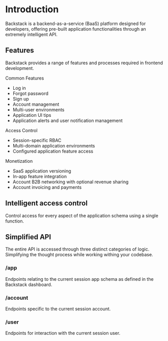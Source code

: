# Introduction

Backstack is a backend-as-a-service (BaaS) platform designed for developers, offering pre-built application functionalities through an extremely intelligent API.


## Features

Backstack provides a range of features and processes required in frontend development.

Common Features

- Log in
- Forgot password
- Sign up
- Account management
- Multi-user environments
- Application UI tips
- Application alerts and user notification management

Access Control

- Session-specific RBAC
- Multi-domain application environments
- Configured application feature access

Monetization

- SaaS application versioning
- In-app feature integration
- Account B2B networking with optional revenue sharing
- Account invoicing and payments


## Intelligent access control

Control access for every aspect of the application schema using a single function. 

## Simplified API

The entire API is accessed through three distinct categories of logic. Simplifying the thought process while working withing your codebase.

### /app

Endpoints relating to the current session app schema as defined in the Backstack dashboard.

### /account

Endpoints specific to the current session account.

### /user

Endpoints for interaction with the current session user.


